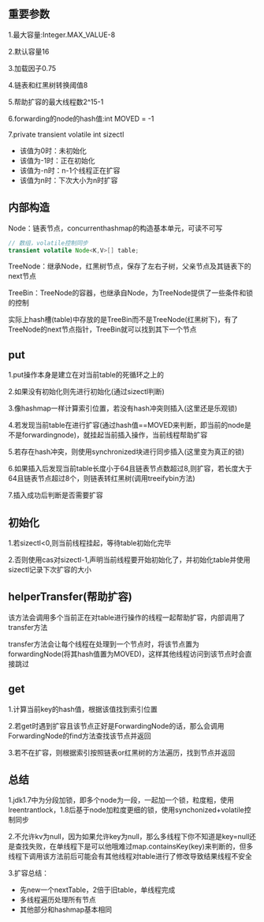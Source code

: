 ## 重要参数

1.最大容量:Integer.MAX_VALUE-8

2.默认容量16

3.加载因子0.75

4.链表和红黑树转换阈值8

5.帮助扩容的最大线程数2^15-1

6.forwarding的node的hash值:int MOVED = -1

7.private transient volatile int sizectl
  - 该值为0时：未初始化
  - 该值为-1时：正在初始化
  - 该值为-n时：n-1个线程正在扩容
  - 该值为n时：下次大小为n时扩容

## 内部构造

Node：链表节点，concurrenthashmap的构造基本单元，可读不可写

```java
// 数组，volatile控制同步
transient volatile Node<K,V>[] table;
```

TreeNode：继承Node，红黑树节点，保存了左右子树，父亲节点及其链表下的next节点

TreeBin：TreeNode的容器，也继承自Node，为TreeNode提供了一些条件和锁的控制

实际上hash槽(table)中存放的是TreeBin而不是TreeNode(红黑树下)，有了TreeNode的next节点指针，TreeBin就可以找到其下一个节点

## put

1.put操作本身是建立在对当前table的死循环之上的

2.如果没有初始化则先进行初始化(通过sizectl判断)

3.像hashmap一样计算索引位置，若没有hash冲突则插入(这里还是乐观锁)

4.若发现当前table在进行扩容(通过hash值==MOVED来判断，即当前的node是不是forwardingnode)，就挂起当前插入操作，当前线程帮助扩容

5.若存在hash冲突，则使用synchronized块进行同步插入(这里变为真正的锁)

6.如果插入后发现当前table长度小于64且链表节点数超过8,则扩容，若长度大于64且链表节点超过8个，则链表转红黑树(调用treeifybin方法)

7.插入成功后判断是否需要扩容

## 初始化

1.若sizectl<0,则当前线程挂起，等待table初始化完毕

2.否则使用cas对sizectl-1,声明当前线程要开始初始化了，并初始化table并使用sizectl记录下次扩容的大小

## helperTransfer(帮助扩容)

该方法会调用多个当前正在对table进行操作的线程一起帮助扩容，内部调用了transfer方法

transfer方法会让每个线程在处理到一个节点时，将该节点置为forwardingNode(将其hash值置为MOVED)，这样其他线程访问到该节点时会直接跳过

## get

1.计算当前key的hash值，根据该值找到索引位置

2.若get时遇到扩容且该节点正好是ForwardingNode的话，那么会调用ForwardingNode的find方法查找该节点并返回

3.若不在扩容，则根据索引按照链表or红黑树的方法遍历，找到节点并返回

## 总结

1.jdk1.7中为分段加锁，即多个node为一段，一起加一个锁，粒度粗，使用lreentrantlock，1.8后基于node加粒度更细的锁，使用synchonized+volatile控制同步

2.不允许kv为null，因为如果允许key为null，那么多线程下你不知道是key=null还是查找失败，在单线程下是可以他哦难过map.containsKey(key)来判断的，但多线程下调用该方法前后可能会有其他线程对table进行了修改导致结果线程不安全

3.扩容总结：
  - 先new一个nextTable，2倍于旧table，单线程完成
  - 多线程遍历处理所有节点
  - 其他部分和hashmap基本相同
